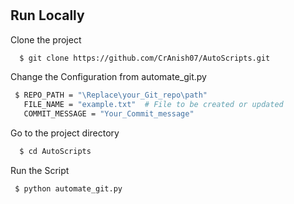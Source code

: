 # 
## Run Locally

Clone the project

```bash
  $ git clone https://github.com/CrAnish07/AutoScripts.git
```
Change the Configuration from automate_git.py

 ```bash
  $ REPO_PATH = "\Replace\your_Git_repo\path"
    FILE_NAME = "example.txt"  # File to be created or updated
    COMMIT_MESSAGE = "Your_Commit_message"
```
Go to the project directory

```bash
  $ cd AutoScripts
```
 Run the Script
 ```bash
  $ python automate_git.py
```
 
